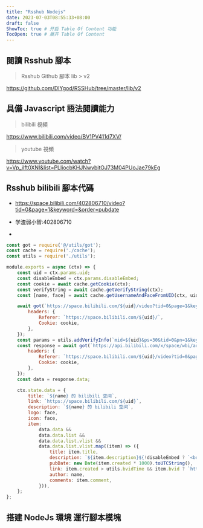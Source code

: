 ```yaml
---
title: "Rsshub Nodejs"
date: 2023-07-03T08:55:33+08:00
draft: false
ShowToc: true # 开启 Table Of Content 功能
TocOpen: true # 展开 Table Of Content
---
```


## 閱讀 Rsshub 腳本

> Rsshub Github 腳本 lib > v2

https://github.com/DIYgod/RSSHub/tree/master/lib/v2

## 具備 Javascript 語法閱讀能力

> bilibili 視頻

https://www.bilibili.com/video/BV1PV411d7XV/

> youtube 視頻

https://www.youtube.com/watch?v=Vp_iIft0XNI&list=PLliocbKHJNwvbitOJ73M04PUoJae79kEg

## Rsshub bilibili 腳本代碼

- https://space.bilibili.com/402806710/video?tid=0&page=1&keyword=&order=pubdate

- 学渣弱小智:402806710
- 
```js
const got = require('@/utils/got');
const cache = require('./cache');
const utils = require('./utils');

module.exports = async (ctx) => {
    const uid = ctx.params.uid;
    const disableEmbed = ctx.params.disableEmbed;
    const cookie = await cache.getCookie(ctx);
    const verifyString = await cache.getVerifyString(ctx);
    const [name, face] = await cache.getUsernameAndFaceFromUID(ctx, uid);

    await got(`https://space.bilibili.com/${uid}/video?tid=0&page=1&keyword=&order=pubdate`, {
        headers: {
            Referer: `https://space.bilibili.com/${uid}/`,
            Cookie: cookie,
        },
    });
    const params = utils.addVerifyInfo(`mid=${uid}&ps=30&tid=0&pn=1&keyword=&order=pubdate&platform=web&web_location=1550101&order_avoided=true`, verifyString);
    const response = await got(`https://api.bilibili.com/x/space/wbi/arc/search?${params}`, {
        headers: {
            Referer: `https://space.bilibili.com/${uid}/video?tid=0&page=1&keyword=&order=pubdate`,
            Cookie: cookie,
        },
    });
    const data = response.data;

    ctx.state.data = {
        title: `${name} 的 bilibili 空间`,
        link: `https://space.bilibili.com/${uid}`,
        description: `${name} 的 bilibili 空间`,
        logo: face,
        icon: face,
        item:
            data.data &&
            data.data.list &&
            data.data.list.vlist &&
            data.data.list.vlist.map((item) => ({
                title: item.title,
                description: `${item.description}${!disableEmbed ? `<br><br>${utils.iframe(item.aid)}` : ''}<br><img src="${item.pic}">`,
                pubDate: new Date(item.created * 1000).toUTCString(),
                link: item.created > utils.bvidTime && item.bvid ? `https://www.bilibili.com/video/${item.bvid}` : `https://www.bilibili.com/video/av${item.aid}`,
                author: name,
                comments: item.comment,
            })),
    };
};
```
## 搭建 NodeJs 環境 運行腳本模塊